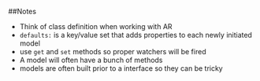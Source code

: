 ##Notes

* Think of class definition when working with AR
* `defaults:` is a key/value set that adds properties to each
newly initiated model
* use `get` and `set` methods so proper watchers will be fired
* A model will often have a bunch of methods
* models are often built prior to a interface so they can be tricky
